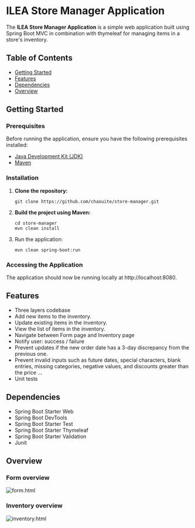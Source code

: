 # ILEA Store Manager Application

The **ILEA Store Manager Application** is a simple web application built using Spring Boot MVC in combination with thymeleaf for managing items in a store's inventory.

## Table of Contents

- [Getting Started](#getting-started)
- [Features](#features)
- [Dependencies](#dependencies)
- [Overview](#overview)

## Getting Started

### Prerequisites

Before running the application, ensure you have the following prerequisites installed:

- [Java Development Kit (JDK)](https://www.oracle.com/java/technologies/javase-downloads.html)
- [Maven](https://maven.apache.org/download.cgi)

### Installation

1. **Clone the repository:**

   ```shell
   git clone https://github.com/chaouite/store-manager.git
   
2. **Build the project using Maven:**

   ```shell
   cd store-manager
   mvn clean install

3. Run the application:

    ```shell
    mvn clean spring-boot:run
   
### Accessing the Application

The application should now be running locally at http://localhost:8080.   
   

## Features

* Three layers codebase
* Add new items to the inventory.
* Update existing items in the inventory.
* View the list of items in the inventory.
* Navigate between Form page and Inventory page
* Notify user: success / failure
* Prevent updates if the new order date has a 3-day discrepancy from the previous one.
* Prevent invalid inputs such as future dates, special characters, blank entries, missing categories, negative values, and discounts greater than the price ...
* Unit tests

## Dependencies

* Spring Boot Starter Web
* Spring Boot DevTools
* Spring Boot Starter Test
* Spring Boot Starter Thymeleaf
* Spring Boot Starter Validation
* Junit

## Overview

### Form overview

![form.html](/images/Form.png "This is a sample image.")

### Inventory overview

![inventory.html](/images/Inventory.png "This is a sample image.")


